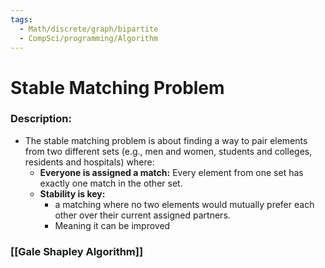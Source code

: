 ```yaml
---
tags:
  - Math/discrete/graph/bipartite
  - CompSci/programming/Algorithm
---
```

# Stable Matching Problem
### Description:
- The stable matching problem is about finding a way to pair elements from two different sets (e.g., men and women, students and colleges, residents and hospitals) where:
	- **Everyone is assigned a match:** Every element from one set has exactly one match in the other set.
	- **Stability is key:** 
		- a matching where no two elements would mutually prefer each other over their current assigned partners.
		- Meaning it can be improved
### [[Gale Shapley Algorithm]]